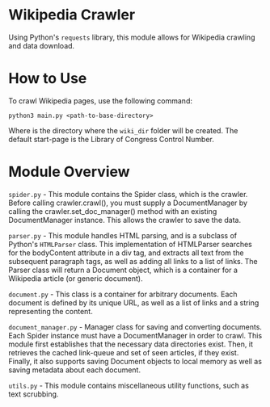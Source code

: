 # Wikipedia Crawler

Using Python's `requests` library, this module allows for Wikipedia crawling and data download.

# How to Use

To crawl Wikipedia pages, use the following command:

`python3 main.py <path-to-base-directory>`

Where <path-to-base-directory> is the directory where the `wiki_dir` folder will be created. 
The default start-page is the Library of Congress Control Number.

# Module Overview
`spider.py` - This module contains the Spider class, which is the crawler. Before calling crawler.crawl(), you must 
supply a DocumentManager by calling the crawler.set_doc_manager() method with an existing DocumentManager instance. 
This allows the crawler to save the data.

`parser.py` - This module handles HTML parsing, and is a subclass of Python's `HTMLParser` class. This implementation 
of HTMLParser searches for the bodyContent attribute in a div tag, and extracts all text from the subsequent paragraph
 tags, as well as adding all links to a list of links. The Parser class will return a Document object, which is a 
 container for a Wikipedia article (or generic document). 
 
 `document.py` - This class is a container for arbitrary documents. Each document is defined by its unique URL, as well
  as a list of links and a string representing the content. 
  
  `document_manager.py` - Manager class for saving and converting documents. Each Spider instance must have a 
  DocumentManager in order to crawl. This module first establishes that the necessary data directories exist.
  Then, it retrieves the cached link-queue and set of seen articles, if they exist. Finally, it also supports saving 
  Document objects to local memory as well as saving metadata about each document. 
  
  `utils.py` - This module contains miscellaneous utility functions, such as text scrubbing. 
  
   
